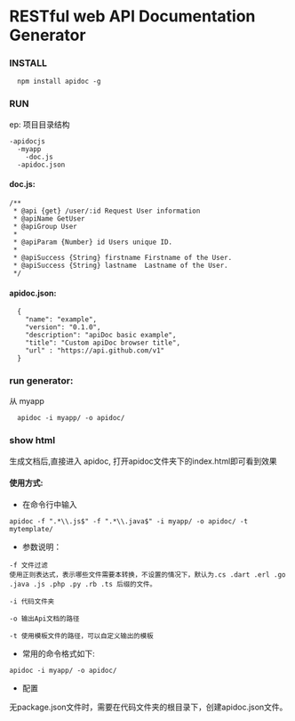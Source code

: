 # RESTful web API Documentation Generator

### INSTALL

```
  npm install apidoc -g
```

### RUN
ep: 项目目录结构
```
-apidocjs    
  -myapp  
    -doc.js  
  -apidoc.json    
```

#### doc.js:
```
/**
 * @api {get} /user/:id Request User information
 * @apiName GetUser
 * @apiGroup User
 *
 * @apiParam {Number} id Users unique ID.
 *
 * @apiSuccess {String} firstname Firstname of the User.
 * @apiSuccess {String} lastname  Lastname of the User.
 */
```
#### apidoc.json:

```
  {
    "name": "example",
    "version": "0.1.0",
    "description": "apiDoc basic example",
    "title": "Custom apiDoc browser title",
    "url" : "https://api.github.com/v1"
  }
```
### run generator:
从 myapp
```
  apidoc -i myapp/ -o apidoc/ 
```
### show html

生成文档后,直接进入 apidoc, 打开apidoc文件夹下的index.html即可看到效果


#### 使用方式: 
- 在命令行中输入
```
apidoc -f ".*\\.js$" -f ".*\\.java$" -i myapp/ -o apidoc/ -t mytemplate/
```

- 参数说明： 
```
-f 文件过滤 
使用正则表达式，表示哪些文件需要本转换，不设置的情况下，默认为.cs .dart .erl .go .java .js .php .py .rb .ts 后缀的文件。

-i 代码文件夹

-o 输出Api文档的路径

-t 使用模板文件的路径，可以自定义输出的模板
```
- 常用的命令格式如下:
```
apidoc -i myapp/ -o apidoc/ 
```

- 配置 

无package.json文件时，需要在代码文件夹的根目录下，创建apidoc.json文件。
